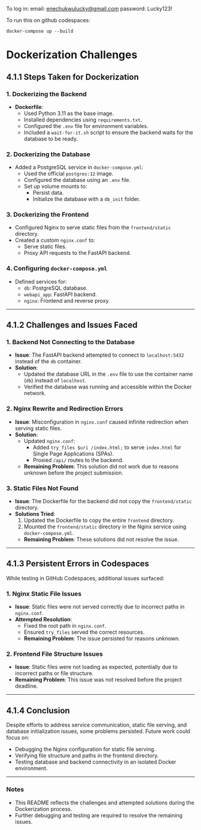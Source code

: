 To log in:
email: enechukwulucky@gmail.com
password: Lucky123!

To run this on github codespaces:
```
docker-compose up --build
```


# Dockerization Challenges

## 4.1.1 Steps Taken for Dockerization

### 1. Dockerizing the Backend
- **Dockerfile**:
  - Used Python 3.11 as the base image.
  - Installed dependencies using `requirements.txt`.
  - Configured the `.env` file for environment variables.
  - Included a `wait-for-it.sh` script to ensure the backend waits for the database to be ready.

### 2. Dockerizing the Database
- Added a PostgreSQL service in `docker-compose.yml`:
  - Used the official `postgres:12` image.
  - Configured the database using an `.env` file.
  - Set up volume mounts to:
    - Persist data.
    - Initialize the database with a `db_init` folder.

### 3. Dockerizing the Frontend
- Configured Nginx to serve static files from the `frontend/static` directory.
- Created a custom `nginx.conf` to:
  - Serve static files.
  - Proxy API requests to the FastAPI backend.

### 4. Configuring `docker-compose.yml`
- Defined services for:
  - `db`: PostgreSQL database.
  - `webapi_app`: FastAPI backend.
  - `nginx`: Frontend and reverse proxy.

---

## 4.1.2 Challenges and Issues Faced

### 1. Backend Not Connecting to the Database
- **Issue**: The FastAPI backend attempted to connect to `localhost:5432` instead of the `db` container.
- **Solution**:
  - Updated the database URL in the `.env` file to use the container name (`db`) instead of `localhost`.
  - Verified the database was running and accessible within the Docker network.

### 2. Nginx Rewrite and Redirection Errors
- **Issue**: Misconfiguration in `nginx.conf` caused infinite redirection when serving static files.
- **Solution**:
  - Updated `nginx.conf`:
    - Added `try_files $uri /index.html;` to serve `index.html` for Single Page Applications (SPAs).
    - Proxied `/api/` routes to the backend.
  - **Remaining Problem**: This solution did not work due to reasons unknown before the project submission.

### 3. Static Files Not Found
- **Issue**: The Dockerfile for the backend did not copy the `frontend/static` directory.
- **Solutions Tried**:
  1. Updated the Dockerfile to copy the entire `frontend` directory.
  2. Mounted the `frontend/static` directory in the Nginx service using `docker-compose.yml`.
  - **Remaining Problem**: These solutions did not resolve the issue.

---

## 4.1.3 Persistent Errors in Codespaces
While testing in GitHub Codespaces, additional issues surfaced:

### 1. Nginx Static File Issues
- **Issue**: Static files were not served correctly due to incorrect paths in `nginx.conf`.
- **Attempted Resolution**:
  - Fixed the root path in `nginx.conf`.
  - Ensured `try_files` served the correct resources.
  - **Remaining Problem**: The issue persisted for reasons unknown.

### 2. Frontend File Structure Issues
- **Issue**: Static files were not loading as expected, potentially due to incorrect paths or file structure.
- **Remaining Problem**: This issue was not resolved before the project deadline.

---

## 4.1.4 Conclusion
Despite efforts to address service communication, static file serving, and database initialization issues, some problems persisted. Future work could focus on:

- Debugging the Nginx configuration for static file serving.
- Verifying file structure and paths in the frontend directory.
- Testing database and backend connectivity in an isolated Docker environment.

---

### Notes
- This README reflects the challenges and attempted solutions during the Dockerization process.
- Further debugging and testing are required to resolve the remaining issues.

